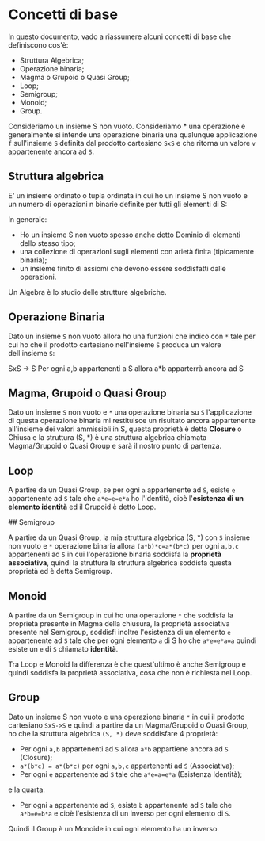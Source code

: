 # Concetti di base

In questo documento, vado a riassumere alcuni concetti di base che definiscono cos'è:

* Struttura Algebrica;
* Operazione binaria;
* Magma o Grupoid o Quasi Group;
* Loop;
* Semigroup;
* Monoid;
* Group.

Consideriamo un insieme S non vuoto.
Consideriamo * una operazione e generalmente si intende una operazione binaria una qualunque applicazione `f` sull'insieme `S` definita dal prodotto cartesiano `SxS` e che ritorna un valore `v` appartenente ancora ad `S`.

## Struttura algebrica

E' un insieme ordinato o tupla ordinata in cui ho un insieme S non vuoto e un numero di operazioni n binarie definite per tutti gli elementi di S:

In generale:

* Ho un insieme S non vuoto spesso anche detto Dominio di elementi dello stesso tipo;
* una collezione di operazioni sugli elementi con arietà finita (tipicamente binaria);
* un insieme finito di assiomi che devono essere soddisfatti dalle operazioni.

Un Algebra è lo studio delle strutture algebriche.

## Operazione Binaria

Dato un insieme `S` non vuoto allora ho una funzioni che indico con `*` tale per cui ho che il prodotto cartesiano nell'insieme `S` produca un valore dell'insieme `S`:

SxS -> S
Per ogni a,b appartenenti a S allora a*b apparterrà ancora ad S

## Magma, Grupoid o Quasi Group

Dato un insieme `S` non vuoto e `*` una operazione binaria su `S` l'applicazione di questa operazione binaria mi restituisce un risultato ancora appartenente all'insieme dei valori ammissibli in S, questa proprietà è detta **Closure** o Chiusa e la struttura (S, *) è una struttura algebrica chiamata Magma/Grupoid o Quasi Group e sarà il nostro punto di partenza.

## Loop

A partire da un Quasi Group, se per ogni `a` appartenente ad `S`, esiste `e` appartenente ad `S` tale che `a*e=e=e*a` ho l'identità, cioè l'**esistenza di un elemento identità** ed il Grupoid è detto Loop.

## Semigroup

A partire da un Quasi Group, la mia struttura algebrica (S, *) con `S` insieme non vuoto e `*` operazione binaria allora `(a*b)*c=a*(b*c)` per ogni `a,b,c` appartenenti ad `S` in cui l'operazione binaria soddisfa la **proprietà associativa**, quindi la struttura la struttura algebrica soddisfa questa proprietà ed è detta Semigroup.

## Monoid

A partire da un Semigroup in cui ho una operazione `*` che soddisfa la proprietà presente in Magma della chiusura, la proprietà associativa presente nel Semigroup, soddisfi inoltre l'esistenza di un elemento `e` appartenente ad `S` tale che per ogni elemento `a` di S ho che `a*e=e*a=a` quindi esiste un `e` di `S` chiamato **identità**.

Tra Loop e Monoid la differenza è che quest'ultimo è anche Semigroup e quindi soddisfa la proprietà associativa, cosa che non è richiesta nel Loop.

## Group

Dato un insieme S non vuoto e una operazione binaria `*` in cui il prodotto cartesiano `SxS->S` e quindi a partire da un Magma/Grupoid o Quasi Group, ho che la struttura algebrica `(S, *)` deve soddisfare 4 proprietà:

* Per ogni `a,b` appartenenti ad `S` allora `a*b` appartiene ancora ad `S` (Closure);
* `a*(b*c) = a*(b*c)` per ogni `a,b,c` appartenenti ad `S` (Associativa);
* Per ogni `e` appartenente ad `S` tale che `a*e=a=e*a` (Esistenza Identità);

e la quarta:

* Per ogni `a` appartenente ad `S`, esiste `b` appartenente ad `S` tale che `a*b=e=b*a` e cioè l'esistenza di un inverso per ogni elemento di `S`.

Quindi il Group è un Monoide in cui ogni elemento ha un inverso.